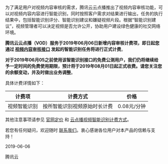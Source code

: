 为了满足用户对视频内容审核的需求，腾讯云云点播推出了视频内容审核功能，可以对视频内容内容进行智能识别，同时按照客户需求对结果进行输出，任务的执行结果中，包括智能识别评分、智能识别建议和嫌疑视频片段。根据“智能识别建议”，视频管理者可以决定视频是否允许公开，协助用户建设绿色健康的社交网络环境。

**腾讯云云点播（VOD）服务于2019年06月06日新增内容审核计费项，即日起您通过 [视频内容审核接口](https://cloud.tencent.com/document/product/266/33498) 发起的智能识别任务将进行正式计费**。

**对于2019年06月05之前使用该智能识别接口的免费公测用户，我们仍将继续给予一定时间的免费使用期限，预计将于2019年08月01日起正式收费。请您关注您的余额变动，并及时做出业务调整**。

具体计费详情如下：

计费项|	计费方式|	价格
--------|------------|-------
视频智能识别|	按所智能识别视频原始时长计费	|0.08元/分钟


其他注意事项请参见 [官网定价](https://cloud.tencent.com/product/vod/pricing) 和 [云点播视频智能识别计费方式](https://cloud.tencent.com/document/product/266/14666#.E5.86.85.E5.AE.B9.E5.AE.A1.E6.A0.B8.3Cspan-id.3D.22media_ai.22.3E.3C.2Fspan.3E)。

若您有任何疑问，欢迎随时 [联系我们](https://cloud.tencent.com/document/product/266/19905)。衷心感谢各位用户对本产品的信赖与支持！

2019-06-06

腾讯云


